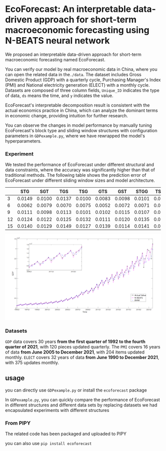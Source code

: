 # EcoForecast: An interpretable data-driven approach for short-term macroeconomic forecasting using N-BEATS neural network

We proposed an interpretable data-driven approach for short-term macroeconomic forecasting named EcoForecast.

You can verify our model by real macroeconomic data in China, where you can open the related data in the`./data`. The dataset includes Gross Domestic Product (GDP) with a quarterly cycle, Purchasing Manager's Index (PMI) and National electricity generation (ELECT) with a monthly cycle. Datasets are composed of three column fields, `Unique_ID` indicates the type of data, `ds` means the time, and `y` indicates the value.

EcoForecast's interpretable decomposition result is consistent with the actual economics practice in China, which can analyze the dominant terms in economic change, providing intuition for further research.

You can observe the changes in model performance by manually tuning EcoForecast's block type and sliding window structures with configuration parameters in `GDPexample.py`, where we have rewrapped the model's hyperparameters.

### Experiment

We tested the performance of EcoForecast under different structural and data constraints, where the accuracy was significantly higher than that of traditional methods. The following table shows the prediction error of EcoForecast under different sliding window sizes and model architecture.

|         |  STG |  SGT |  TGS |  TSG |  GTS |  GST | STGG | TSGG |
|:--------|------|------|------|------|------|------|------|------|
| 3       |0.0149|0.0100|0.0137|0.0100|0.0083|0.0098|0.0101|0.0103|
| 6       |0.0062|0.0079|0.0070|0.0075|0.0052|0.0072|0.0071|0.0069|
| 9       |0.0111|0.0098|0.0113|0.0101|0.0102|0.0115|0.0107|0.0103|
| 12      |0.0124|0.0122|0.0125|0.0132|0.0111|0.0120|0.0135|0.0121|
| 15      |0.0140|0.0129|0.0149|0.0127|0.0139|0.0114|0.0141|0.0171|


![image](https://raw.githubusercontent.com/navfour/ecoforecast/main/img/img1.png)


### Datasets
`GDP` data covers 30 years **from the first quarter of 1992 to the fourth quarter of 2021**, with 120 pieces updated quarterly. The `PMI` covers 16 years of data **from June 2005 to December 2021**, with 204 items updated monthly. `ELECT` covers 32 years of data **from June 1990 to December 2021**, with 375 updates monthly.

## usage
you can directly use `GDPexample.py` or install the `ecoforecast` package

In `GDPexample.py`, you can quickly compare the performance of EcoForecast in different structures and different data sets by replacing datasets we had encapsulated experiments with different structures
### From PIPY
The related code has been packaged and uploaded to PIPY

you can also use `pip install ecoforecast`


